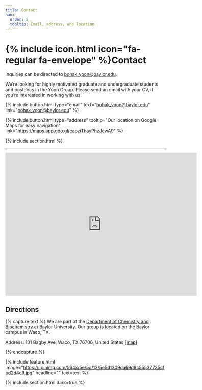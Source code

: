 ```yaml
---
title: Contact
nav:
  order: 5
  tooltip: Email, address, and location
---
```

# {% include icon.html icon="fa-regular fa-envelope" %}Contact

Inquiries can be directed to [bohak_yoon@baylor.edu](mailto:bohak_yoon@baylor.edu).

We’re looking for highly motivated graduate and undergraduate students and postdocs in the Yoon Group. Please send an email with your CV, if you’re interested in working with us!


{%
  include button.html
  type="email"
  text="bohak_yoon@baylor.edu"
  link="bohak_yoon@baylor.edu"
%}

{%
  include button.html
  type="address"
  tooltip="Our location on Google Maps for easy navigation"
  link="https://maps.app.goo.gl/caoziThayPhzJewA9"
%}

{% include section.html %}

---
<div class="google-maps">
<iframe src="https://www.google.com/maps/embed?pb=!1m18!1m12!1m3!1d3400.118943761422!2d-97.11580678813127!3d31.5483501740936!2m3!1f0!2f0!3f0!3m2!1i1024!2i768!4f13.1!3m3!1m2!1s0x864f826a677b048f%3A0x760a0aebe6143973!2sBaylor%20Sciences%20Building!5e0!3m2!1sen!2sus!4v1731320836357!5m2!1sen!2sus" width="600" height="450" style="border:0;" allowfullscreen="" loading="lazy" referrerpolicy="no-referrer-when-downgrade"></iframe>
</div>

## Directions

{% capture text %}
We are part of the [Department of Chemistry and Biochemistry](https://chemistry.artsandsciences.baylor.edu/) at Baylor University. Our group is located on the Baylor campus in Waco, TX.

Address: 101 Bagby Ave, Waco, TX 76706, United States [[map](https://maps.app.goo.gl/caoziThayPhzJewA9)]

{% endcapture %}

{%
  include feature.html
  image="https://i.pinimg.com/564x/5e/5d/13/5e5d1309da69d9c55537735cfbd2d4c9.jpg"
  headline=""
  text=text
%}

{% include section.html dark=true %}

